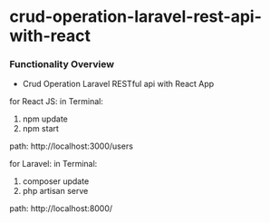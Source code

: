 # crud-operation-laravel-rest-api-with-react

### Functionality Overview

-   Crud Operation Laravel RESTful api with React App 

for React JS:
in Terminal: 
 1. npm update
 2. npm start

path: http://localhost:3000/users

for Laravel: 
in Terminal: 
  1. composer update
  2. php artisan serve

path: http://localhost:8000/ 
